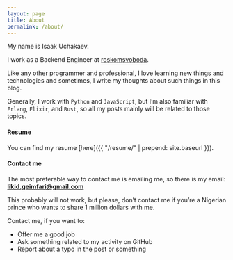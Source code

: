 ```yaml
---
layout: page
title: About
permalink: /about/
---
```


My name is Isaak Uchakaev.

I work as a Backend Engineer at [roskomsvoboda](https://github.com/roskomsvoboda).

Like any other programmer and professional, I love learning new things
and technologies and sometimes, I write my thoughts about such things in
this blog.

Generally, I work with `Python` and `JavaScript`, but I’m also familiar with 
`Erlang`, `Elixir`, and `Rust`, so all my posts mainly will be related to those topics.

#### Resume

You can find my resume [here]({{ "/resume/" | prepend: site.baseurl }}).

#### Contact me

The most preferable way to contact me is emailing me, so there is my
email: <a href="mailto:likid.geimfari@gmail.com"><b>likid.geimfari@gmail.com</b></a>

This probably will not work, but please, don’t contact me if you’re a
Nigerian prince who wants to share 1 million dollars with me.

Contact me, if you want to:

* Offer me a good job
* Ask something related to my activity on GitHub
* Report about a typo in the post or something
